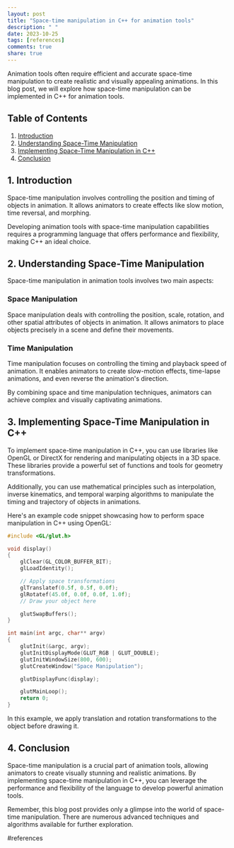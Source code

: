 ```yaml
---
layout: post
title: "Space-time manipulation in C++ for animation tools"
description: " "
date: 2023-10-25
tags: [references]
comments: true
share: true
---
```


Animation tools often require efficient and accurate space-time manipulation to create realistic and visually appealing animations. In this blog post, we will explore how space-time manipulation can be implemented in C++ for animation tools.

## Table of Contents
1. [Introduction](#introduction)
2. [Understanding Space-Time Manipulation](#understanding-space-time-manipulation)
3. [Implementing Space-Time Manipulation in C++](#implementing-space-time-manipulation-in-c)
4. [Conclusion](#conclusion)

## 1. Introduction <a name="introduction"></a>

Space-time manipulation involves controlling the position and timing of objects in animation. It allows animators to create effects like slow motion, time reversal, and morphing.

Developing animation tools with space-time manipulation capabilities requires a programming language that offers performance and flexibility, making C++ an ideal choice.

## 2. Understanding Space-Time Manipulation <a name="understanding-space-time-manipulation"></a>

Space-time manipulation in animation tools involves two main aspects:

### Space Manipulation
Space manipulation deals with controlling the position, scale, rotation, and other spatial attributes of objects in animation. It allows animators to place objects precisely in a scene and define their movements.

### Time Manipulation
Time manipulation focuses on controlling the timing and playback speed of animation. It enables animators to create slow-motion effects, time-lapse animations, and even reverse the animation's direction.

By combining space and time manipulation techniques, animators can achieve complex and visually captivating animations.

## 3. Implementing Space-Time Manipulation in C++ <a name="implementing-space-time-manipulation-in-c"></a>

To implement space-time manipulation in C++, you can use libraries like OpenGL or DirectX for rendering and manipulating objects in a 3D space. These libraries provide a powerful set of functions and tools for geometry transformations.

Additionally, you can use mathematical principles such as interpolation, inverse kinematics, and temporal warping algorithms to manipulate the timing and trajectory of objects in animations.

Here's an example code snippet showcasing how to perform space manipulation in C++ using OpenGL:

```cpp
#include <GL/glut.h>

void display()
{
    glClear(GL_COLOR_BUFFER_BIT);
    glLoadIdentity();

    // Apply space transformations
    glTranslatef(0.5f, 0.5f, 0.0f);
    glRotatef(45.0f, 0.0f, 0.0f, 1.0f);
    // Draw your object here

    glutSwapBuffers();
}

int main(int argc, char** argv)
{
    glutInit(&argc, argv);
    glutInitDisplayMode(GLUT_RGB | GLUT_DOUBLE);
    glutInitWindowSize(800, 600);
    glutCreateWindow("Space Manipulation");

    glutDisplayFunc(display);

    glutMainLoop();
    return 0;
}
```

In this example, we apply translation and rotation transformations to the object before drawing it.

## 4. Conclusion <a name="conclusion"></a>

Space-time manipulation is a crucial part of animation tools, allowing animators to create visually stunning and realistic animations. By implementing space-time manipulation in C++, you can leverage the performance and flexibility of the language to develop powerful animation tools.

Remember, this blog post provides only a glimpse into the world of space-time manipulation. There are numerous advanced techniques and algorithms available for further exploration.

#references